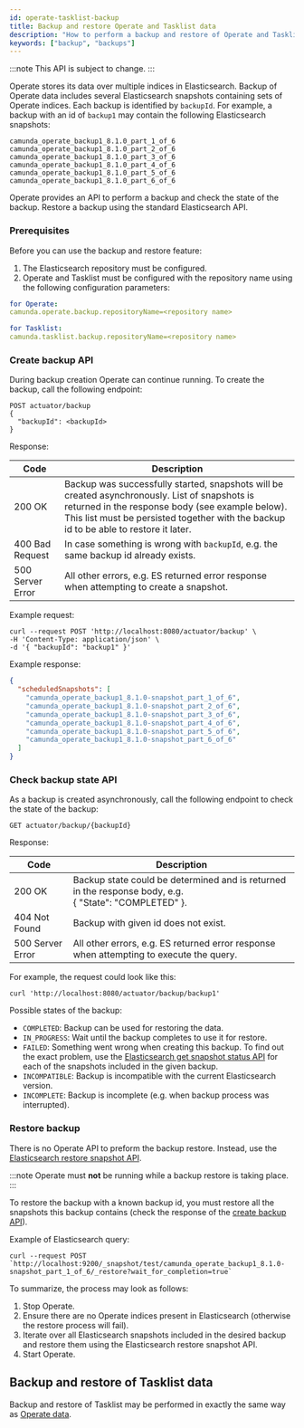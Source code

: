 ```yaml
---
id: operate-tasklist-backup
title: Backup and restore Operate and Tasklist data
description: "How to perform a backup and restore of Operate and Tasklist data."
keywords: ["backup", "backups"]
---
```


:::note
This API is subject to change.
:::

Operate stores its data over multiple indices in Elasticsearch. Backup of Operate data includes several
Elasticsearch snapshots containing sets of Operate indices. Each backup is identified by `backupId`. For example, a backup with an id of `backup1` may contain the following Elasticsearch snapshots:

```
camunda_operate_backup1_8.1.0_part_1_of_6
camunda_operate_backup1_8.1.0_part_2_of_6
camunda_operate_backup1_8.1.0_part_3_of_6
camunda_operate_backup1_8.1.0_part_4_of_6
camunda_operate_backup1_8.1.0_part_5_of_6
camunda_operate_backup1_8.1.0_part_6_of_6
```

Operate provides an API to perform a backup and check the state of the backup. Restore a backup using the standard Elasticsearch API.

### Prerequisites

Before you can use the backup and restore feature:

1. The Elasticsearch repository must be configured.
2. Operate and Tasklist must be configured with the repository name using the following configuration parameters:

```yaml
for Operate:
camunda.operate.backup.repositoryName=<repository name>

for Tasklist:
camunda.tasklist.backup.repositoryName=<repository name>
```

### Create backup API

During backup creation Operate can continue running. To create the backup, call the following endpoint:

```
POST actuator/backup
{
  "backupId": <backupId>
}
```

Response:

| Code             | Description                                                                                                                                                                                                                                |
| ---------------- | ------------------------------------------------------------------------------------------------------------------------------------------------------------------------------------------------------------------------------------------ |
| 200 OK           | Backup was successfully started, snapshots will be created asynchronously. List of snapshots is returned in the response body (see example below). This list must be persisted together with the backup id to be able to restore it later. |
| 400 Bad Request  | In case something is wrong with `backupId`, e.g. the same backup id already exists.                                                                                                                                                        |
| 500 Server Error | All other errors, e.g. ES returned error response when attempting to create a snapshot.                                                                                                                                                    |

Example request:

```
curl --request POST 'http://localhost:8080/actuator/backup' \
-H 'Content-Type: application/json' \
-d '{ "backupId": "backup1" }'
```

Example response:

```json
{
  "scheduledSnapshots": [
    "camunda_operate_backup1_8.1.0-snapshot_part_1_of_6",
    "camunda_operate_backup1_8.1.0-snapshot_part_2_of_6",
    "camunda_operate_backup1_8.1.0-snapshot_part_3_of_6",
    "camunda_operate_backup1_8.1.0-snapshot_part_4_of_6",
    "camunda_operate_backup1_8.1.0-snapshot_part_5_of_6",
    "camunda_operate_backup1_8.1.0-snapshot_part_6_of_6"
  ]
}
```

### Check backup state API

As a backup is created asynchronously, call the following endpoint to check the state of the backup:

```
GET actuator/backup/{backupId}
```

Response:

| Code             | Description                                                                                                |
| ---------------- | ---------------------------------------------------------------------------------------------------------- |
| 200 OK           | Backup state could be determined and is returned in the response body, e.g.<br/> { "State": "COMPLETED" }. |
| 404 Not Found    | Backup with given id does not exist.                                                                       |
| 500 Server Error | All other errors, e.g. ES returned error response when attempting to execute the query.                    |

For example, the request could look like this:

```
curl 'http://localhost:8080/actuator/backup/backup1'
```

Possible states of the backup:

- `COMPLETED`: Backup can be used for restoring the data.
- `IN_PROGRESS`: Wait until the backup completes to use it for restore.
- `FAILED`: Something went wrong when creating this backup. To find out the exact problem, use the [Elasticsearch get snapshot status API](https://www.elastic.co/guide/en/elasticsearch/reference/current/get-snapshot-status-api.html) for each of the snapshots included in the given backup.
- `INCOMPATIBLE`: Backup is incompatible with the current Elasticsearch version.
- `INCOMPLETE`: Backup is incomplete (e.g. when backup process was interrupted).

### Restore backup

There is no Operate API to preform the backup restore. Instead, use the [Elasticsearch restore snapshot API](https://www.elastic.co/guide/en/elasticsearch/reference/current/restore-snapshot-api.html).

:::note
Operate must **not** be running while a backup restore is taking place.
:::

To restore the backup with a known backup id, you must restore all the snapshots this backup contains (check the response of the [create backup API](#create-backup-api)).

Example of Elasticsearch query:

```
curl --request POST `http://localhost:9200/_snapshot/test/camunda_operate_backup1_8.1.0-snapshot_part_1_of_6/_restore?wait_for_completion=true`
```

To summarize, the process may look as follows:

1. Stop Operate.
2. Ensure there are no Operate indices present in Elasticsearch (otherwise the restore process will fail).
3. Iterate over all Elasticsearch snapshots included in the desired backup and restore them using the Elasticsearch restore snapshot API.
4. Start Operate.

## Backup and restore of Tasklist data

Backup and restore of Tasklist may be performed in exactly the same way as [Operate data](#).
